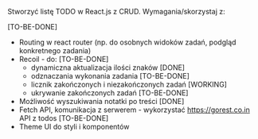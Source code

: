 Stworzyć listę TODO w React.js z CRUD.
Wymagania/skorzystaj z:

[TO-BE-DONE]
- Routing w react router (np. do osobnych widoków zadań, podgląd konkretnego zadania)
- Recoil - do:
[TO-BE-DONE]
     - dynamiczna aktualizacja ilości znaków
[DONE]
     - odznaczania wykonania zadania
[TO-BE-DONE]
     - licznik zakończonych i niezakończonych zadań
[WORKING]
     - ukrywanie zakończonych zadań
[TO-BE-DONE]
- Możliwość wyszukiwania notatki po treści
[DONE]
- Fetch API, komunikacja z serwerem - wykorzystać https://gorest.co.in API z todos
[TO-BE-DONE]
- Theme UI do styli i komponentów